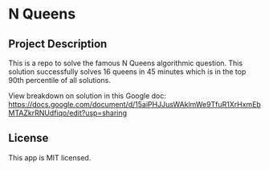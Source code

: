 # N Queens

## Project Description
This is a repo to solve the famous N Queens algorithmic question. This solution successfully solves 16 queens in 45 minutes which is in the top 90th percentile of all solutions.

View breakdown on solution in this Google doc: 
https://docs.google.com/document/d/15aiPHJJusWAklmWe9TfuR1XrHxmEbMTAZkrRNUdfiqo/edit?usp=sharing

## License

This app is MIT licensed.
